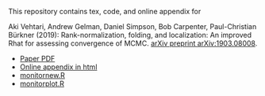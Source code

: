 This repository contains tex, code, and online appendix for 

Aki Vehtari, Andrew Gelman, Daniel Simpson, Bob Carpenter,
Paul-Christian Bürkner (2019): Rank-normalization, folding, and
localization: An improved Rhat for assessing convergence of
MCMC. [arXiv preprint arXiv:1903.08008](http://arxiv.org/abs/1903.08008).


- [Paper PDF](http://arxiv.org/pdf/1903.08008.pdf)
- [Online appendix in html](https://avehtari.github.io/rhat_ess/rhat_ess.html)
- [monitornew.R](https://github.com/avehtari/rhat/blob/master/code/monitornew.R)
- [monitorplot.R](https://github.com/avehtari/rhat/blob/master/code/monitorplot.R)
